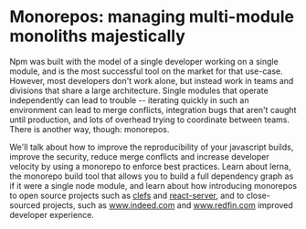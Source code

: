 # Monorepos: managing multi-module monoliths majestically

Npm was built with the model of a single developer working on a single module,
and is the most successful tool on the market for that use-case.  However,
most developers don't work alone, but instead work in teams and divisions that
share a large architecture.  Single modules that operate independently can lead
to trouble -- iterating quickly in such an environment can lead to merge
conflicts, integration bugs that aren't caught until production, and lots of
overhead trying to coordinate between teams.  There is another way, though:
monorepos.

We'll talk about how to improve the reproducibility of your javascript builds,
improve the security, reduce merge conflicts and increase developer velocity
by using a monorepo to enforce best practices.  Learn about lerna, the monorepo
build tool that allows you to build a full dependency graph as if it were a
single node module, and learn about how introducing monorepos to open source
projects such as [clefs](https://github.com/doug-wade/clefs) and
[react-server](https://github.com/redfin/react-server), and to close-sourced
projects, such as www.indeed.com and www.redfin.com improved developer
experience.
